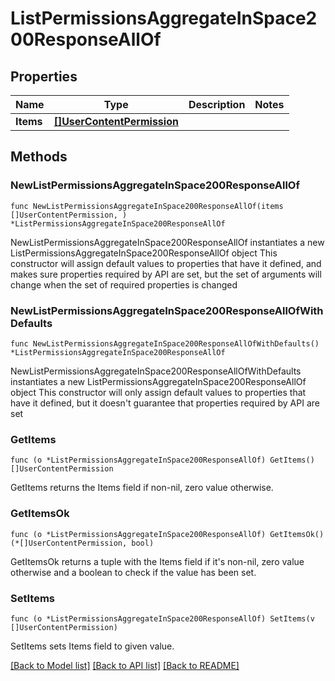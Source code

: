 # ListPermissionsAggregateInSpace200ResponseAllOf

## Properties

Name | Type | Description | Notes
------------ | ------------- | ------------- | -------------
**Items** | [**[]UserContentPermission**](UserContentPermission.md) |  | 

## Methods

### NewListPermissionsAggregateInSpace200ResponseAllOf

`func NewListPermissionsAggregateInSpace200ResponseAllOf(items []UserContentPermission, ) *ListPermissionsAggregateInSpace200ResponseAllOf`

NewListPermissionsAggregateInSpace200ResponseAllOf instantiates a new ListPermissionsAggregateInSpace200ResponseAllOf object
This constructor will assign default values to properties that have it defined,
and makes sure properties required by API are set, but the set of arguments
will change when the set of required properties is changed

### NewListPermissionsAggregateInSpace200ResponseAllOfWithDefaults

`func NewListPermissionsAggregateInSpace200ResponseAllOfWithDefaults() *ListPermissionsAggregateInSpace200ResponseAllOf`

NewListPermissionsAggregateInSpace200ResponseAllOfWithDefaults instantiates a new ListPermissionsAggregateInSpace200ResponseAllOf object
This constructor will only assign default values to properties that have it defined,
but it doesn't guarantee that properties required by API are set

### GetItems

`func (o *ListPermissionsAggregateInSpace200ResponseAllOf) GetItems() []UserContentPermission`

GetItems returns the Items field if non-nil, zero value otherwise.

### GetItemsOk

`func (o *ListPermissionsAggregateInSpace200ResponseAllOf) GetItemsOk() (*[]UserContentPermission, bool)`

GetItemsOk returns a tuple with the Items field if it's non-nil, zero value otherwise
and a boolean to check if the value has been set.

### SetItems

`func (o *ListPermissionsAggregateInSpace200ResponseAllOf) SetItems(v []UserContentPermission)`

SetItems sets Items field to given value.



[[Back to Model list]](../README.md#documentation-for-models) [[Back to API list]](../README.md#documentation-for-api-endpoints) [[Back to README]](../README.md)



